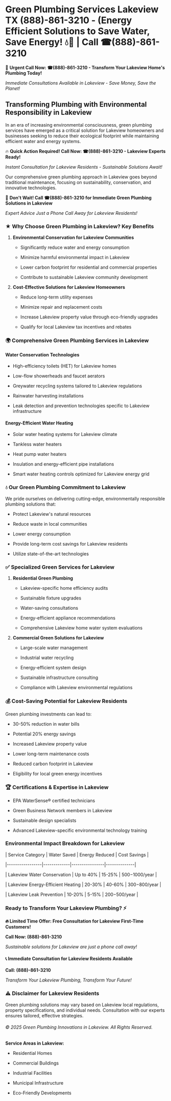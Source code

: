 # Green Plumbing Services Lakeview TX (888)-861-3210 - (Energy Efficient Solutions to Save Water, Save Energy! 💧🌿 | Call ☎(888)-861-3210

🚨 **Urgent Call Now: ☎(888)-861-3210 - Transform Your Lakeview Home's Plumbing Today!**
*Immediate Consultations Available in Lakeview - Save Money, Save the Planet!*

## Transforming Plumbing with Environmental Responsibility in Lakeview

In an era of increasing environmental consciousness, green plumbing services have emerged as a critical solution for Lakeview homeowners and businesses seeking to reduce their ecological footprint while maintaining efficient water and energy systems. 

🔥 **Quick Action Required! Call Now: ☎(888)-861-3210 - Lakeview Experts Ready!**
*Instant Consultation for Lakeview Residents - Sustainable Solutions Await!*

Our comprehensive green plumbing approach in Lakeview goes beyond traditional maintenance, focusing on sustainability, conservation, and innovative technologies.

🚨 **Don't Wait! Call ☎(888)-861-3210 for Immediate Green Plumbing Solutions in Lakeview**
*Expert Advice Just a Phone Call Away for Lakeview Residents!*

### ★ Why Choose Green Plumbing in Lakeview? Key Benefits

1. **Environmental Conservation for Lakeview Communities** 
   - Significantly reduce water and energy consumption
   - Minimize harmful environmental impact in Lakeview
   - Lower carbon footprint for residential and commercial properties
   - Contribute to sustainable Lakeview community development

2. **Cost-Effective Solutions for Lakeview Homeowners** 
   - Reduce long-term utility expenses
   - Minimize repair and replacement costs
   - Increase Lakeview property value through eco-friendly upgrades
   - Qualify for local Lakeview tax incentives and rebates

### 🌍 Comprehensive Green Plumbing Services in Lakeview

#### Water Conservation Technologies
- High-efficiency toilets (HET) for Lakeview homes
- Low-flow showerheads and faucet aerators
- Greywater recycling systems tailored to Lakeview regulations
- Rainwater harvesting installations
- Leak detection and prevention technologies specific to Lakeview infrastructure

#### Energy-Efficient Water Heating
- Solar water heating systems for Lakeview climate
- Tankless water heaters
- Heat pump water heaters
- Insulation and energy-efficient pipe installations
- Smart water heating controls optimized for Lakeview energy grid

### 💧 Our Green Plumbing Commitment to Lakeview

We pride ourselves on delivering cutting-edge, environmentally responsible plumbing solutions that:
- Protect Lakeview's natural resources
- Reduce waste in local communities
- Lower energy consumption
- Provide long-term cost savings for Lakeview residents
- Utilize state-of-the-art technologies

### ✅ Specialized Green Services for Lakeview

1. **Residential Green Plumbing**
   - Lakeview-specific home efficiency audits
   - Sustainable fixture upgrades
   - Water-saving consultations
   - Energy-efficient appliance recommendations
   - Comprehensive Lakeview home water system evaluations

2. **Commercial Green Solutions for Lakeview**
   - Large-scale water management
   - Industrial water recycling
   - Energy-efficient system design
   - Sustainable infrastructure consulting
   - Compliance with Lakeview environmental regulations

### 💰 Cost-Saving Potential for Lakeview Residents

Green plumbing investments can lead to:
- 30-50% reduction in water bills
- Potential 20% energy savings
- Increased Lakeview property value
- Lower long-term maintenance costs
- Reduced carbon footprint in Lakeview
- Eligibility for local green energy incentives

### 🏆 Certifications & Expertise in Lakeview

- EPA WaterSense® certified technicians
- Green Business Network members in Lakeview
- Sustainable design specialists
- Advanced Lakeview-specific environmental technology training

### Environmental Impact Breakdown for Lakeview

| Service Category | Water Saved | Energy Reduced | Cost Savings |
|-----------------|-------------|----------------|--------------|
| Lakeview Water Conservation | Up to 40% | 15-25% | $500-$1000/year |
| Lakeview Energy-Efficient Heating | 20-30% | 40-60% | $300-$800/year |
| Lakeview Leak Prevention | 10-20% | 5-15% | $200-$500/year |

### Ready to Transform Your Lakeview Plumbing? ⚡

**🔥 Limited Time Offer: Free Consultation for Lakeview First-Time Customers!**

**Call Now: (888)-861-3210**
*Sustainable solutions for Lakeview are just a phone call away!*

#### 📞 Immediate Consultation for Lakeview Residents Available

**Call: (888)-861-3210**
*Transform Your Lakeview Plumbing, Transform Your Future!*

### ⚠️ Disclaimer for Lakeview Residents

Green plumbing solutions may vary based on Lakeview local regulations, property specifications, and individual needs. Consultation with our experts ensures tailored, effective strategies.

###### © 2025 Green Plumbing Innovations in Lakeview. All Rights Reserved.

**Service Areas in Lakeview:** 
- Residential Homes
- Commercial Buildings
- Industrial Facilities
- Municipal Infrastructure
- Eco-Friendly Developments